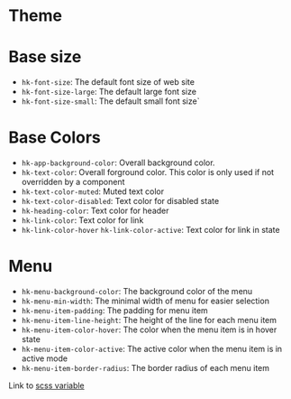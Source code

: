 # Theme


# Base size
- `hk-font-size`: The default font size of web site
- `hk-font-size-large`: The default large font size
- `hk-font-size-small`: The default small font size`

# Base Colors
- `hk-app-background-color`: Overall background color.
- `hk-text-color`: Overall forground color. This color is only used if not overridden by a component
- `hk-text-color-muted`: Muted text color
- `hk-text-color-disabled`: Text color for disabled state
- `hk-heading-color`: Text color for header
- `hk-link-color`: Text color for link
- `hk-link-color-hover` `hk-link-color-active`: Text color for link in state

# Menu
- `hk-menu-background-color`: The background color of the menu
- `hk-menu-min-width`: The minimal width of menu for easier selection
- `hk-menu-item-padding`:  The padding for menu item
- `hk-menu-item-line-height`: The height of the line for each menu item
- `hk-menu-item-color-hover`: The color when the menu item is in hover state
- `hk-menu-item-color-active`: The active color when the menu item is in active mode
- `hk-menu-item-border-radius`: The border radius of each menu item

Link to [scss variable](../scss/menu/_menu-variables.scss)